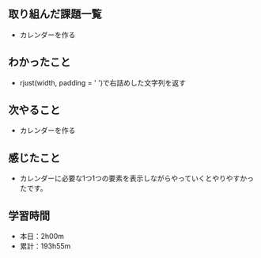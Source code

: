 ## 取り組んだ課題一覧
- カレンダーを作る
## わかったこと
- rjust(width, padding = ' ')で右詰めした文字列を返す
## 次やること
- カレンダーを作る
## 感じたこと
- カレンダーに必要な1つ1つの要素を表示しながらやっていくとやりやすかったです。
## 学習時間
- 本日：2h00m
- 累計：193h55m
